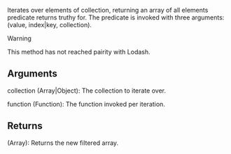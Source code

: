 Iterates over elements of collection, returning an array of all elements predicate returns truthy for. The predicate is invoked with three arguments: (value, index|key, collection).

> [!Warning]
> This method has not reached pairity with Lodash.

## Arguments

collection (Array|Object): The collection to iterate over.

function (Function): The function invoked per iteration.

## Returns

(Array): Returns the new filtered array.
